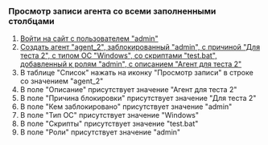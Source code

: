 ### Просмотр записи агента со всеми заполненными столбцами

1. [Войти на сайт с пользователем "admin"](../../../../0.%20Шаги/1.%20Войти%20на%20сайт%20с%20пользователем%20username.md)
1. [Создать агент "agent_2", заблокированный "admin", с причиной "Для теста 2", с типом ОС "Windows", со скриптами "test.bat", добавленный к ролям "admin", с описанием "Агент для теста 2"](../../../../0.%20Шаги/4.%20Создать%20агент%20agent,%20заблокированный%20lock_user,%20с%20причиной%20lock_cause,%20с%20типом%20ОС%20os_type,%20со%20скриптами%20scripts,%20добавленный%20к%20ролям%20roles,%20с%20описанием%20description.md)
1. В таблице "Список" нажать на иконку "Просмотр записи" в строке со значением "agent_2"
1. В поле "Описание" присутствует значение "Агент для теста 2"
1. В поле "Причина блокировки" присутствует значение "Для теста 2"
1. В поле "Кем заблокировано" присутствует значение "admin"
1. В поле "Тип ОС" присутствует значение "Windows"
1. В поле "Скрипты" присутствует значение "test.bat"
1. В поле "Роли" присутствует значение "admin"
